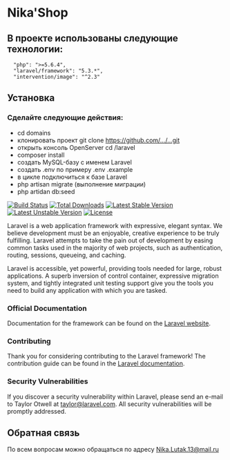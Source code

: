 # Nika'Shop

## В проекте использованы следующие технологии:
      "php": ">=5.6.4",
      "laravel/framework": "5.3.*",
      "intervention/image": "^2.3"

## Установка
### Сделайте следующие действия: 
   - cd domains
   - клонировать проект git clone https://github.com/.../...git
   - открыть консоль OpenServer cd /laravel
   - composer install
   - создать MySQL-базу с именем Laravel
   - создать .env по примеру .env .example
   - в цикле подключиться к базе Laravel
   - php artisan migrate (выполнение миграции)
   - php artidan db:seed
   
[![Build Status](https://travis-ci.org/laravel/framework.svg)](https://travis-ci.org/laravel/framework)
[![Total Downloads](https://poser.pugx.org/laravel/framework/d/total.svg)](https://packagist.org/packages/laravel/framework)
[![Latest Stable Version](https://poser.pugx.org/laravel/framework/v/stable.svg)](https://packagist.org/packages/laravel/framework)
[![Latest Unstable Version](https://poser.pugx.org/laravel/framework/v/unstable.svg)](https://packagist.org/packages/laravel/framework)
[![License](https://poser.pugx.org/laravel/framework/license.svg)](https://packagist.org/packages/laravel/framework)

Laravel is a web application framework with expressive, elegant syntax. We believe development must be an enjoyable, creative experience to be truly fulfilling. Laravel attempts to take the pain out of development by easing common tasks used in the majority of web projects, such as authentication, routing, sessions, queueing, and caching.

Laravel is accessible, yet powerful, providing tools needed for large, robust applications. A superb inversion of control container, expressive migration system, and tightly integrated unit testing support give you the tools you need to build any application with which you are tasked.

### Official Documentation

Documentation for the framework can be found on the [Laravel website](http://laravel.com/docs).

### Contributing

Thank you for considering contributing to the Laravel framework! The contribution guide can be found in the [Laravel documentation](http://laravel.com/docs/contributions).

### Security Vulnerabilities

If you discover a security vulnerability within Laravel, please send an e-mail to Taylor Otwell at taylor@laravel.com. All security vulnerabilities will be promptly addressed.

## Обратная связь
   По всем вопросам можно обращаться по адресу Nika.Lutak.13@mail.ru
   